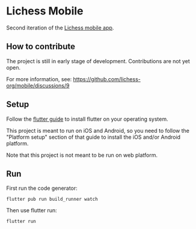 # Lichess Mobile

Second iteration of the [Lichess mobile app](https://lichess.org/mobile).

## How to contribute

The project is still in early stage of development. Contributions are not yet
open.

For more information, see: https://github.com/lichess-org/mobile/discussions/9

## Setup

Follow the [flutter guide](https://docs.flutter.dev/get-started/install)
to install flutter on your operating system.

This project is meant to run on iOS and Android, so you need to follow the
"Platform setup" section of that guide to install the iOS and/or Android platform.

Note that this project is not meant to be run on web platform.

## Run

First run the code generator:

```
flutter pub run build_runner watch
```

Then use flutter run:

```
flutter run
```

